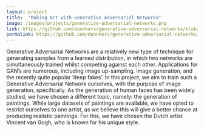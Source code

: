 ```yaml
---
layout: project
title:  "Making Art with Generative Adversarial Networks"
image: /images/projects/generative-adversarial-networks.png
link: https://github.com/dunnkers/generative-adversarial-networks/blob/master/Making%20Art%20with%20Generative%20Adversarial%20Networks.pdf
permalink: https://github.com/dunnkers/generative-adversarial-networks/blob/master/Making%20Art%20with%20Generative%20Adversarial%20Networks.pdf
---
```


Generative Adversarial Networks are a relatively new type of technique for generating samples from a learned distribution, in which two networks are simultaneously trained whilst competing against each other. Applications for GAN’s are numerous, including image up-sampling, image generation, and the recently quite popular ’deep fakes’.
In this project, we aim to train such a Generative Adversarial Network ourselves, with the purpose of image generation, specifically. As the generation of human faces has been widely studied, we have chosen a different topic, namely: the generation of paintings. While large datasets of paintings are available, we have opted to restrict ourselves to one artist, as we believe this will give a better chance at producing realistic paintings. For this, we have chosen the Dutch artist Vincent van Gogh, who is known for his unique style. 
